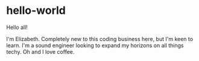 # hello-world

Hello all!

I'm Elizabeth. Completely new to this coding business here, but I'm keen to learn. I'm a sound engineer looking to expand my horizons on all things techy. Oh and I love coffee.
